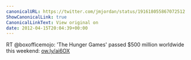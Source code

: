 ```yaml
---
canonicalURL: https://twitter.com/jmjordan/status/191618055867072512
ShowCanonicalLink: true
CanonicalLinkText: View original on
date: 2012-04-15T20:04:39+00:00
---
```

RT @boxofficemojo: 'The Hunger Games' passed $500 million worldwide this weekend: [ow.ly/ai6OX](http://ow.ly/ai6OX)